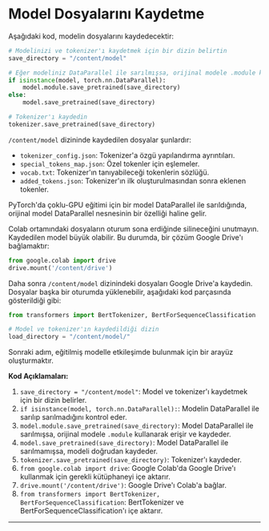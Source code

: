 # Model Dosyalarını Kaydetme

Aşağıdaki kod, modelin dosyalarını kaydedecektir:
```python
# Modelinizi ve tokenizer'ı kaydetmek için bir dizin belirtin
save_directory = "/content/model"

# Eğer modeliniz DataParallel ile sarılmışsa, orijinal modele .module kullanarak erişin ve sonra kaydedin
if isinstance(model, torch.nn.DataParallel):
    model.module.save_pretrained(save_directory)
else:
    model.save_pretrained(save_directory)

# Tokenizer'ı kaydedin
tokenizer.save_pretrained(save_directory)
```
`/content/model` dizininde kaydedilen dosyalar şunlardır:
- `tokenizer_config.json`: Tokenizer'a özgü yapılandırma ayrıntıları.
- `special_tokens_map.json`: Özel tokenler için eşlemeler.
- `vocab.txt`: Tokenizer'ın tanıyabileceği tokenlerin sözlüğü.
- `added_tokens.json`: Tokenizer'ın ilk oluşturulmasından sonra eklenen tokenler.

PyTorch'da çoklu-GPU eğitimi için bir model DataParallel ile sarıldığında, orijinal model DataParallel nesnesinin bir özelliği haline gelir.

Colab ortamındaki dosyaların oturum sona erdiğinde silineceğini unutmayın. Kaydedilen model büyük olabilir. Bu durumda, bir çözüm Google Drive'ı bağlamaktır:
```python
from google.colab import drive
drive.mount('/content/drive')
```
Daha sonra `/content/model` dizinindeki dosyaları Google Drive'a kaydedin. Dosyalar başka bir oturumda yüklenebilir, aşağıdaki kod parçasında gösterildiği gibi:
```python
from transformers import BertTokenizer, BertForSequenceClassification

# Model ve tokenizer'ın kaydedildiği dizin
load_directory = "/content/model/"
```
Sonraki adım, eğitilmiş modelle etkileşimde bulunmak için bir arayüz oluşturmaktır.

**Kod Açıklamaları:**

1. `save_directory = "/content/model"`: Model ve tokenizer'ı kaydetmek için bir dizin belirler.
2. `if isinstance(model, torch.nn.DataParallel):`: Modelin DataParallel ile sarılıp sarılmadığını kontrol eder.
3. `model.module.save_pretrained(save_directory)`: Model DataParallel ile sarılmışsa, orijinal modele `.module` kullanarak erişir ve kaydeder.
4. `model.save_pretrained(save_directory)`: Model DataParallel ile sarılmamışsa, modeli doğrudan kaydeder.
5. `tokenizer.save_pretrained(save_directory)`: Tokenizer'ı kaydeder.
6. `from google.colab import drive`: Google Colab'da Google Drive'ı kullanmak için gerekli kütüphaneyi içe aktarır.
7. `drive.mount('/content/drive')`: Google Drive'ı Colab'a bağlar.
8. `from transformers import BertTokenizer, BertForSequenceClassification`: BertTokenizer ve BertForSequenceClassification'ı içe aktarır.

---

